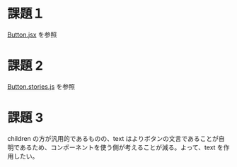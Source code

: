 # 課題１

[Button.jsx](./storybook/stories/Button.jsx) を参照

# 課題 2

[Button.stories.js](./storybook/stories/Button.stories.js) を参照

# 課題 3

children の方が汎用的であるものの、text はよりボタンの文言であることが自明であるため、コンポーネントを使う側が考えることが減る。よって、text を作用したい。
